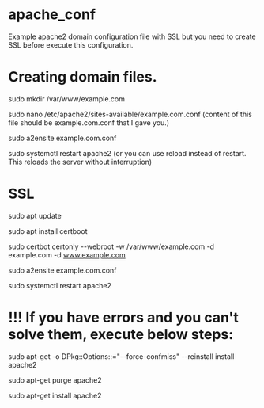 # apache_conf

Example apache2 domain configuration file with SSL but you need to create SSL before execute this configuration.

# Creating domain files.

sudo mkdir /var/www/example.com

sudo nano /etc/apache2/sites-available/example.com.conf (content of this file should be example.com.conf that I gave you.)

sudo a2ensite example.com.conf

sudo systemctl restart apache2 (or you can use reload instead of restart. This reloads the server without interruption)

# SSL

sudo apt update

sudo apt install certboot

sudo certbot certonly --webroot -w /var/www/example.com -d example.com -d www.example.com

sudo a2ensite example.com.conf

sudo systemctl restart apache2

# !!! If you have errors and you can't solve them, execute below steps:

sudo apt-get -o DPkg::Options::="--force-confmiss" --reinstall install apache2

sudo apt-get purge apache2

sudo apt-get install apache2
